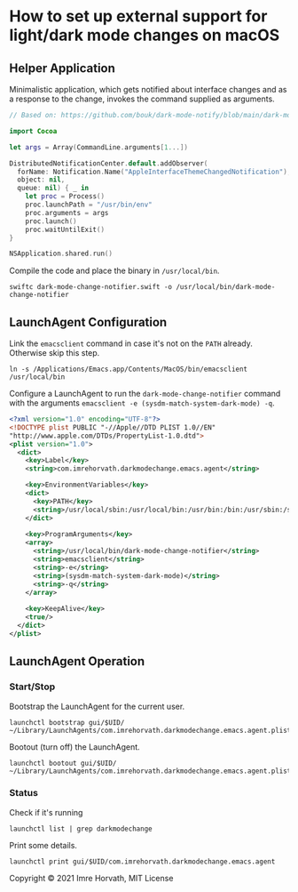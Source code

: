 # How to set up external support for light/dark mode changes on macOS

## Helper Application

Minimalistic application, which gets notified about interface changes and as a response to the change, invokes the command supplied as arguments.

```swift
// Based on: https://github.com/bouk/dark-mode-notify/blob/main/dark-mode-notify.swift

import Cocoa

let args = Array(CommandLine.arguments[1...])

DistributedNotificationCenter.default.addObserver(
  forName: Notification.Name("AppleInterfaceThemeChangedNotification"),
  object: nil,
  queue: nil) { _ in
    let proc = Process()
    proc.launchPath = "/usr/bin/env"
    proc.arguments = args
    proc.launch()
    proc.waitUntilExit()
}

NSApplication.shared.run()
```

Compile the code and place the binary in `/usr/local/bin`.

```shell
swiftc dark-mode-change-notifier.swift -o /usr/local/bin/dark-mode-change-notifier
```

## LaunchAgent Configuration

Link the `emacsclient` command in case it's not on the `PATH` already. Otherwise skip this step.

```shell
ln -s /Applications/Emacs.app/Contents/MacOS/bin/emacsclient /usr/local/bin
```

Configure a LaunchAgent to run the `dark-mode-change-notifier` command with the arguments `emacsclient -e (sysdm-match-system-dark-mode) -q`.

```xml
<?xml version="1.0" encoding="UTF-8"?>
<!DOCTYPE plist PUBLIC "-//Apple//DTD PLIST 1.0//EN"
"http://www.apple.com/DTDs/PropertyList-1.0.dtd">
<plist version="1.0">
  <dict>
    <key>Label</key>
    <string>com.imrehorvath.darkmodechange.emacs.agent</string>

    <key>EnvironmentVariables</key>
    <dict>
      <key>PATH</key>
      <string>/usr/local/sbin:/usr/local/bin:/usr/bin:/bin:/usr/sbin:/sbin:/Library/Apple/usr/bin</string>
    </dict>
    
    <key>ProgramArguments</key>
    <array>
      <string>/usr/local/bin/dark-mode-change-notifier</string>
      <string>emacsclient</string>
      <string>-e</string>
      <string>(sysdm-match-system-dark-mode)</string>
      <string>-q</string>
    </array>
    
    <key>KeepAlive</key>
    <true/>
  </dict>
</plist>
```

## LaunchAgent Operation

### Start/Stop

Bootstrap the LaunchAgent for the current user.

```shell
launchctl bootstrap gui/$UID/ ~/Library/LaunchAgents/com.imrehorvath.darkmodechange.emacs.agent.plist
```

Bootout (turn off) the LaunchAgent.

```shell
launchctl bootout gui/$UID/ ~/Library/LaunchAgents/com.imrehorvath.darkmodechange.emacs.agent.plist
```

### Status

Check if it's running

```shell
launchctl list | grep darkmodechange
```

Print some details. 

```shell
launchctl print gui/$UID/com.imrehorvath.darkmodechange.emacs.agent
```

Copyright © 2021 Imre Horvath, MIT License

